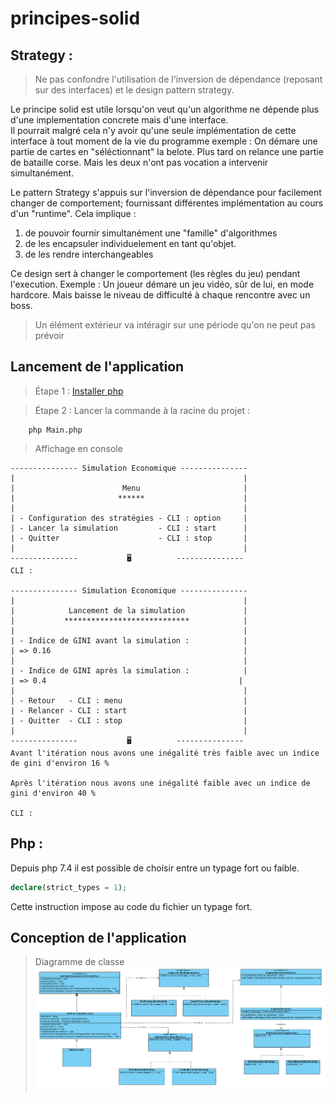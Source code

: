 # principes-solid

## Strategy :
> Ne pas confondre l'utilisation de l'inversion de dépendance (reposant sur des interfaces) et le design pattern strategy.  

Le principe solid est utile lorsqu'on veut qu'un algorithme ne dépende plus d'une implementation concrete mais d'une interface.  
Il pourrait malgré cela n'y avoir qu'une seule implémentation de cette interface à tout moment de la vie du programme
exemple : On démare une partie de cartes en "séléctionnant" la belote. Plus tard on relance une partie de bataille corse. Mais les deux n'ont pas vocation a intervenir simultanément.

Le pattern Strategy s'appuis sur l'inversion de dépendance pour facilement changer de comportement; fournissant différentes implémentation au cours d'un "runtime". Cela implique :
1. de pouvoir fournir simultanément une "famille" d'algorithmes
2. de les encapsuler individuelement en tant qu'objet.
3. de les rendre interchangeables  

Ce design sert à changer le comportement (les règles du jeu) pendant l'execution. 
Exemple : Un joueur démare un jeu vidéo, sûr de lui, en mode hardcore. Mais baisse le niveau de difficulté à chaque rencontre avec un boss. 
> Un élément extérieur va intéragir sur une période qu'on ne peut pas prévoir

## Lancement de l'application
> Étape 1 : [Installer php](https://thishosting.rocks/install-php-on-ubuntu/)

> Étape 2 : Lancer la commande à la racine du projet : 
```
    php Main.php
```
> Affichage en console
```
--------------- Simulation Economique ---------------
|                                                   |
|                        Menu                       |
|                       ******                      |
|                                                   |
| - Configuration des stratégies - CLI : option     |
| - Lancer la simulation         - CLI : start      |
| - Quitter                      - CLI : stop       |
|                                                   |
---------------           🖥          ---------------
CLI : 

--------------- Simulation Economique ---------------
|                                                   |
|            Lancement de la simulation             |
|           ****************************            |
|                                                   |
| - Indice de GINI avant la simulation :            |
| => 0.16                                           |
|                                                   |
| - Indice de GINI après la simulation :            |
| => 0.4                                           |
|                                                   |
| - Retour   - CLI : menu                           |
| - Relancer - CLI : start                          |
| - Quitter  - CLI : stop                           |
|                                                   |
---------------           🖥          ---------------
Avant l'itération nous avons une inégalité très faible avec un indice de gini d'environ 16 % 

Après l'itération nous avons une inégalité faible avec un indice de gini d'environ 40 % 

CLI : 
```

## Php :

Depuis php 7.4 il est possible de choisir entre un typage fort ou faible.
```php
declare(strict_types = 1);
```
Cette instruction impose au code du fichier un typage fort.

## Conception de l'application
> Diagramme de classe
![class diagram](https://github.com/EPradillon/principes-solid/blob/main/class_diagram.png?raw=true)